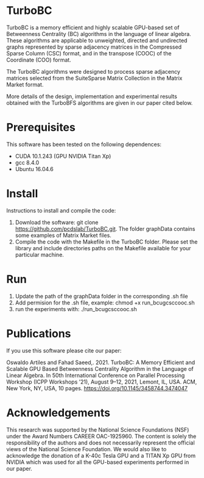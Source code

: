 # TurboBC
TurboBC is a memory efficient and highly scalable GPU-based set of Betweenness Centrality (BC) algorithms in the language of linear algebra. These
algorithms are applicable to unweighted, directed and undirected graphs represented by sparse adjacency matrices in the Compressed Sparse Column (CSC) format, 
and in the transpose (COOC) of the Coordinate (COO) format. 
 
The TurboBC algorithms were designed to process sparse adjacency matrices selected from the SuiteSparse Matrix Collection in the Matrix Market format. 

More details of the design, implementation and experimental results obtained with the TurboBFS algorithms are given in our paper cited below.

# Prerequisites
This software has been tested on the following dependences:
* CUDA 10.1.243 (GPU NVIDIA Titan Xp)
* gcc 8.4.0 
* Ubuntu 16.04.6

# Install
Instructions to install and compile the code:

1. Download the software: git clone https://github.com/pcdslab/TurboBC.git. The folder graphData contains some examples of Matrix Market files. 
2. Compile the code with the Makefile in the TurboBC folder. Please set the library and include directories paths on the Makefile available for your particular machine.

# Run
1. Update the path of the graphData folder in the corresponding .sh file
2. Add permision for the .sh file, example: chmod +x run_bcugcsccooc.sh
3. run the experiments with: ./run_bcugcsccooc.sh

# Publications
If you use this software please cite our paper:

Oswaldo Artiles and Fahad Saeed,. 2021. TurboBC: A Memory Efficient and Scalable GPU Based Betweenness Centrality Algorithm in the Language of Linear Algebra. In 50th International Conference on Parallel Processing Workshop (ICPP Workshops ’21), August 9–12, 2021, Lemont, IL, USA. ACM, New York, NY, USA, 10 pages. https://doi.org/10.1145/3458744.3474047

# Acknowledgements
This research was supported by the National Science Foundations (NSF) under the Award Numbers CAREER OAC-1925960. The content is solely the responsibility of the authors and does not necessarily represent the official views of the National Science Foundation. We would also like to acknowledge the donation of a K-40c Tesla GPU and a TITAN Xp GPU from NVIDIA which was used for all the GPU-based experiments performed in our paper.

